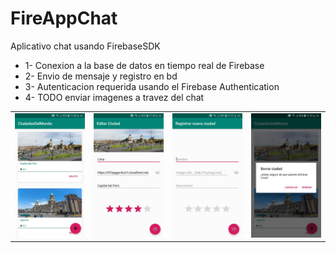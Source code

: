 # FireAppChat
Aplicativo chat usando FirebaseSDK
- 1- Conexion a la base de datos en tiempo real de Firebase
- 2- Envio de mensaje y registro en bd
- 3- Autenticacion requerida usando el Firebase Authentication
- 4- TODO enviar imagenes a travez del chat

<table>
	<tr>
		<td><img src="https://github.com/namelessbliss/CiudadesDelMundo/blob/master/capturas/1.png" ></td>
		<td><img src="https://github.com/namelessbliss/CiudadesDelMundo/blob/master/capturas/2.png" ></td>
		<td><img src="https://github.com/namelessbliss/CiudadesDelMundo/blob/master/capturas/3.png" ></td>
		<td><img src="https://github.com/namelessbliss/CiudadesDelMundo/blob/master/capturas/4.png" ></td>
	</tr>
</table> 
